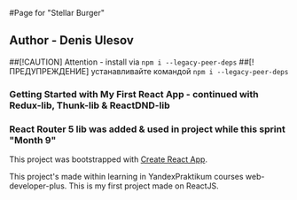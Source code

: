 #Page for "Stellar Burger"

## Author - Denis Ulesov

##[!CAUTION] Attention - install via `npm i --legacy-peer-deps` ##[!ПРЕДУПРЕЖДЕНИЕ] устанавливайте командой `npm i --legacy-peer-deps`

### Getting Started with My First React App - continued with Redux-lib, Thunk-lib & ReactDND-lib

### React Router 5 lib was added & used in project while this sprint "Month 9"

This project was bootstrapped with [Create React App](https://github.com/facebook/create-react-app).

This project's made within learning in YandexPraktikum courses web-developer-plus. This is my first project made on ReactJS.

